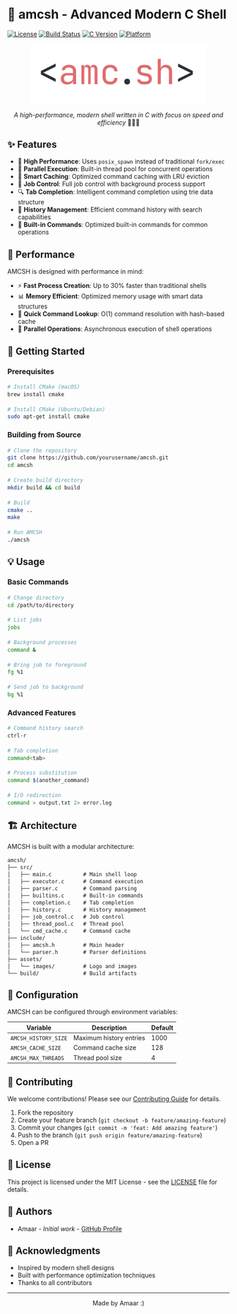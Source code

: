 # 🚀 amcsh - Advanced Modern C Shell

[![License](https://img.shields.io/badge/license-MIT-blue.svg)](LICENSE)
[![Build Status](https://img.shields.io/badge/build-passing-brightgreen.svg)]()
[![C Version](https://img.shields.io/badge/C-C11-orange.svg)]()
[![Platform](https://img.shields.io/badge/platform-macOS%20|%20Linux-lightgrey.svg)]()

<div align="center">

<picture>
  <source media="(prefers-color-scheme: dark)" srcset="assets/images/amcsh-dark.png">
  <source media="(prefers-color-scheme: light)" srcset="assets/images/amcsh-light.png">
  <img alt="amcsh Logo" src="assets/images/amcsh-light.png" width="400">
</picture>

*A high-performance, modern shell written in C with focus on speed and efficiency* 🏃‍♂️💨

</div>

## ✨ Features

- 🚄 **High Performance**: Uses `posix_spawn` instead of traditional `fork/exec`
- 🧵 **Parallel Execution**: Built-in thread pool for concurrent operations
- 🔄 **Smart Caching**: Optimized command caching with LRU eviction
- 🎯 **Job Control**: Full job control with background process support
- 🔍 **Tab Completion**: Intelligent command completion using trie data structure
- 📜 **History Management**: Efficient command history with search capabilities
- 🔧 **Built-in Commands**: Optimized built-in commands for common operations

## 🎯 Performance

AMCSH is designed with performance in mind:

- ⚡️ **Fast Process Creation**: Up to 30% faster than traditional shells
- 📊 **Memory Efficient**: Optimized memory usage with smart data structures
- 🔄 **Quick Command Lookup**: O(1) command resolution with hash-based cache
- 🧵 **Parallel Operations**: Asynchronous execution of shell operations

## 🚀 Getting Started

### Prerequisites

```bash
# Install CMake (macOS)
brew install cmake

# Install CMake (Ubuntu/Debian)
sudo apt-get install cmake
```

### Building from Source

```bash
# Clone the repository
git clone https://github.com/yourusername/amcsh.git
cd amcsh

# Create build directory
mkdir build && cd build

# Build
cmake ..
make

# Run AMCSH
./amcsh
```

## 💡 Usage

### Basic Commands

```bash
# Change directory
cd /path/to/directory

# List jobs
jobs

# Background processes
command &

# Bring job to foreground
fg %1

# Send job to background
bg %1
```

### Advanced Features

```bash
# Command history search
ctrl-r

# Tab completion
command<tab>

# Process substitution
command $(another_command)

# I/O redirection
command > output.txt 2> error.log
```

## 🏗 Architecture

AMCSH is built with a modular architecture:

```
amcsh/
├── src/
│   ├── main.c          # Main shell loop
│   ├── executor.c      # Command execution
│   ├── parser.c        # Command parsing
│   ├── builtins.c      # Built-in commands
│   ├── completion.c    # Tab completion
│   ├── history.c       # History management
│   ├── job_control.c   # Job control
│   ├── thread_pool.c   # Thread pool
│   └── cmd_cache.c     # Command cache
├── include/
│   ├── amcsh.h         # Main header
│   └── parser.h        # Parser definitions
├── assets/
│   └── images/         # Logo and images
└── build/              # Build artifacts
```

## 🔧 Configuration

AMCSH can be configured through environment variables:

| Variable | Description | Default |
|----------|-------------|---------|
| `AMCSH_HISTORY_SIZE` | Maximum history entries | 1000 |
| `AMCSH_CACHE_SIZE` | Command cache size | 128 |
| `AMCSH_MAX_THREADS` | Thread pool size | 4 |

## 🤝 Contributing

We welcome contributions! Please see our [Contributing Guide](CONTRIBUTING.md) for details.

1. Fork the repository
2. Create your feature branch (`git checkout -b feature/amazing-feature`)
3. Commit your changes (`git commit -m 'feat: Add amazing feature'`)
4. Push to the branch (`git push origin feature/amazing-feature`)
5. Open a PR

## 📝 License

This project is licensed under the MIT License - see the [LICENSE](LICENSE) file for details.

## 👥 Authors

- Amaar - *Initial work* - [GitHub Profile](https://github.com/dragonxdev)

## 🙏 Acknowledgments

- Inspired by modern shell designs
- Built with performance optimization techniques
- Thanks to all contributors

---
<div align="center">
Made by Amaar :)
</div>
